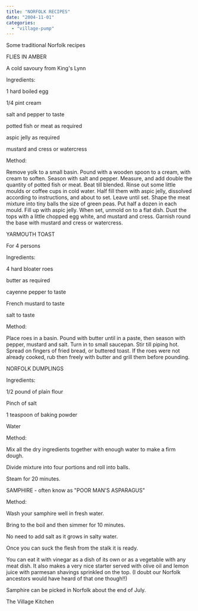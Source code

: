 ```yaml
---
title: "NORFOLK RECIPES"
date: "2004-11-01"
categories: 
  - "village-pump"
---
```


Some traditional Norfolk recipes

FLIES IN AMBER

A cold savoury from King's Lynn

Ingredients:

1 hard boiled egg

1/4 pint cream

salt and pepper to taste

potted fish or meat as required

aspic jelly as required

mustard and cress or watercress

Method:

Remove yolk to a small basin. Pound with a wooden spoon to a cream, with cream to soften. Season with salt and pepper. Measure, and add double the quantity of potted fish or meat. Beat till blended. Rinse out some little moulds or coffee cups in cold water. Half fill them with aspic jelly, dissolved according to instructions, and about to set. Leave until set. Shape the meat mixture into tiny balls the size of green peas. Put half a dozen in each mould. Fill up with aspic jelly. When set, unmold on to a flat dish. Dust the tops with a little chopped egg white, and mustard and cress. Garnish round the base with mustard and cress or watercress.

YARMOUTH TOAST

For 4 persons

Ingredients:

4 hard bloater roes

butter as required

cayenne pepper to taste

French mustard to taste

salt to taste

Method:

Place roes in a basin. Pound with butter until in a paste, then season with pepper, mustard and salt. Turn in to small saucepan. Stir till piping hot. Spread on fingers of fried bread, or buttered toast. If the roes were not already cooked, rub then freely with butter and grill them before pounding.

NORFOLK DUMPLINGS

Ingredients:

1/2 pound of plain flour

Pinch of salt

1 teaspoon of baking powder

Water

Method:

Mix all the dry ingredients together with enough water to make a firm dough.

Divide mixture into four portions and roll into balls.

Steam for 20 minutes.

SAMPHIRE - often know as "POOR MAN'S ASPARAGUS"

Method:

Wash your samphire well in fresh water.

Bring to the boil and then simmer for 10 minutes.

No need to add salt as it grows in salty water.

Once you can suck the flesh from the stalk it is ready.

You can eat it with vinegar as a dish of its own or as a vegetable with any meat dish. It also makes a very nice starter served with olive oil and lemon juice with parmesan shavings sprinkled on the top. (I doubt our Norfolk ancestors would have heard of that one though!!)

Samphire can be picked in Norfolk about the end of July.

The Village Kitchen
